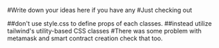 #Write down your ideas here if you have any
#Just checking out

##don't use style.css to define props of each classes.
##instead utilize tailwind's utility-based CSS classes
#There was some problem with metamask and smart contract creation check that too.